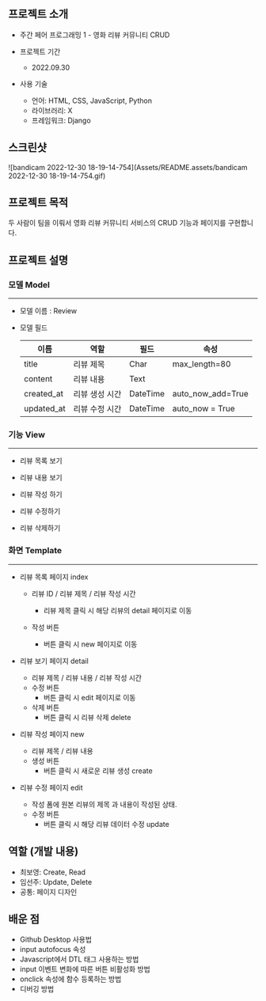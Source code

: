 ## 프로젝트 소개

- 주간 페어 프로그래밍 1 - 영화 리뷰 커뮤니티 CRUD 

- 프로젝트 기간
  - 2022.09.30
- 사용 기술
  - 언어: HTML, CSS, JavaScript, Python
  - 라이브러리: X
  - 프레임워크: Django



## 스크린샷

![bandicam 2022-12-30 18-19-14-754](Assets/README.assets/bandicam 2022-12-30 18-19-14-754.gif)



## 프로젝트 목적

두 사람이 팀을 이뤄서 영화 리뷰 커뮤니티 서비스의 CRUD 기능과 페이지를 구현합니다.



## 프로젝트 설명

### 모델 Model

---

- 모델 이름 : Review

- 모델 필드

  | 이름       | 역할           | 필드     | 속성              |
  | ---------- | -------------- | -------- | ----------------- |
  | title      | 리뷰 제목      | Char     | max_length=80     |
  | content    | 리뷰 내용      | Text     |                   |
  | created_at | 리뷰 생성 시간 | DateTime | auto_now_add=True |
  | updated_at | 리뷰 수정 시간 | DateTime | auto_now = True   |



### 기능 View

---

- 리뷰 목록 보기

- 리뷰 내용 보기
- 리뷰 작성 하기
- 리뷰 수정하기
- 리뷰 삭제하기



### 화면 Template

---

- 리뷰 목록 페이지 index

  - 리뷰 ID / 리뷰 제목 / 리뷰 작성 시간
    - 리뷰 제목 클릭 시 해당 리뷰의 detail 페이지로 이동

  - 작성 버튼
    - 버튼 클릭 시 new 페이지로 이동

- 리뷰 보기 페이지 detail
  - 리뷰 제목 / 리뷰 내용 / 리뷰 작성 시간
  - 수정 버튼
    - 버튼 클릭 시 edit 페이지로 이동
  - 삭제 버튼
    - 버튼 클릭 시 리뷰 삭제 delete
- 리뷰 작성 페이지 new
  - 리뷰 제목 / 리뷰 내용
  - 생성 버튼
    - 버튼 클릭 시 새로운 리뷰 생성 create
- 리뷰 수정 페이지 edit
  - 작성 폼에 원본 리뷰의 제목 과 내용이 작성된 상태.
  - 수정 버튼
    - 버튼 클릭 시 해당 리뷰 데이터 수정 update



## 역할 (개발 내용)

- 최보영: Create, Read
- 임선주: Update, Delete
- 공통: 페이지 디자인



## 배운 점

- Github Desktop 사용법
- input autofocus 속성
- Javascript에서 DTL 태그 사용하는 방법
- input 이벤트 변화에 따른 버튼 비활성화 방법
- onclick 속성에 함수 등록하는 방법
- 디버깅 방법
